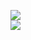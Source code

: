 [![](https://img.shields.io/badge/Made%20With-Github%20Spray-lightgrey.svg?style=for-the-badge&logo=github)](https://github.com/Annihil/github-spray#8086)  
[![](https://i.imgur.com/2DrTn0Z.gif)](https://github.com/Annihil/github-spray)